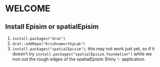 # WELCOME
## Install Episim or spatialEpisim
1. `install.packages("drat")`
2. `drat::addRepo("KrishnamurthyLab")`
3. `install.packages("spatialEpisim")`; this may not work just yet, so if it doesn't try `install.packages("spatialEpisim.foundation")` while we iron out the rough edges of the spatialEpisim Shiny ✨ application.
